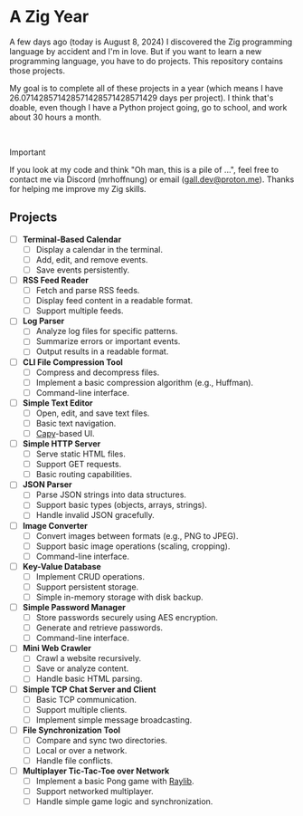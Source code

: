 # A Zig Year

A few days ago (today is August 8, 2024) I discovered the Zig programming language by accident and I'm in love. But if you want to learn a new programming language, you have to do projects. This repository contains those projects.

My goal is to complete all of these projects in a year (which means I have $26.071428571428571428571428571429$ days per project). I think that's doable, even though I have a Python project going, go to school, and work about 30 hours a month.

<br>

> [!IMPORTANT]
> If you look at my code and think "Oh man, this is a pile of ...", feel free to contact me via Discord (mrhoffnung) or email (<gall.dev@proton.me>). Thanks for helping me improve my Zig skills.

## Projects

- [ ] **Terminal-Based Calendar**
  - [ ] Display a calendar in the terminal.
  - [ ] Add, edit, and remove events.
  - [ ] Save events persistently.
- [ ] **RSS Feed Reader**
  - [ ] Fetch and parse RSS feeds.
  - [ ] Display feed content in a readable format.
  - [ ] Support multiple feeds.
- [ ] **Log Parser**
  - [ ] Analyze log files for specific patterns.
  - [ ] Summarize errors or important events.
  - [ ] Output results in a readable format.
- [ ] **CLI File Compression Tool**
  - [ ] Compress and decompress files.
  - [ ] Implement a basic compression algorithm (e.g., Huffman).
  - [ ] Command-line interface.
- [ ] **Simple Text Editor**
  - [ ] Open, edit, and save text files.
  - [ ] Basic text navigation.
  - [ ] [Capy](https://github.com/capy-ui/capy)-based UI.
- [ ] **Simple HTTP Server**
  - [ ] Serve static HTML files.
  - [ ] Support GET requests.
  - [ ] Basic routing capabilities.
- [ ] **JSON Parser**
  - [ ] Parse JSON strings into data structures.
  - [ ] Support basic types (objects, arrays, strings).
  - [ ] Handle invalid JSON gracefully.
- [ ] **Image Converter**
  - [ ] Convert images between formats (e.g., PNG to JPEG).
  - [ ] Support basic image operations (scaling, cropping).
  - [ ] Command-line interface.
- [ ] **Key-Value Database**
  - [ ] Implement CRUD operations.
  - [ ] Support persistent storage.
  - [ ] Simple in-memory storage with disk backup.
- [ ] **Simple Password Manager**
  - [ ] Store passwords securely using AES encryption.
  - [ ] Generate and retrieve passwords.
  - [ ] Command-line interface.
- [ ] **Mini Web Crawler**
  - [ ] Crawl a website recursively.
  - [ ] Save or analyze content.
  - [ ] Handle basic HTML parsing.
- [ ] **Simple TCP Chat Server and Client**
  - [ ] Basic TCP communication.
  - [ ] Support multiple clients.
  - [ ] Implement simple message broadcasting.
- [ ] **File Synchronization Tool**
  - [ ] Compare and sync two directories.
  - [ ] Local or over a network.
  - [ ] Handle file conflicts.
- [ ] **Multiplayer Tic-Tac-Toe over Network**
  - [ ] Implement a basic Pong game with [Raylib](https://github.com/Not-Nik/raylib-zig/).
  - [ ] Support networked multiplayer.
  - [ ] Handle simple game logic and synchronization.
